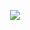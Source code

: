 <p align="center">
  <a href="https://github.com/Snap-AV/ovrc-wiki/wiki">
    <img src="https://github.com/Snap-AV/ovrc-wiki/blob/master/assets/images/go-to-wiki-button.svg">
  </a>
</p>
